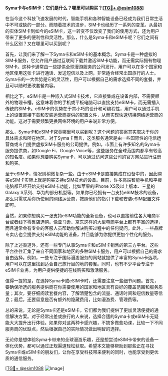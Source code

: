 **Syma卡与eSIM卡：它们是什么？哪里可以购买？[[TG💪+ @esim1088](https://t.me/s/esim1088)]**

在当今这个科技飞速发展的时代，智能手机和各种智能设备已经成为我们日常生活中不可或缺的一部分。而随着技术的进步，SIM卡也经历了一系列的变革。从最初的实体SIM卡到如今的eSIM卡，这一转变不仅改变了我们的使用方式，还为用户带来了更多的便利性和灵活性。那么，什么是Syma卡和eSIM卡呢？它们之间有什么区别？又在哪里可以买到呢？

首先，让我们来了解一下Syma卡和eSIM卡的基本概念。Syma卡是一种虚拟的SIM卡服务，它允许用户通过互联网下载并激活SIM卡功能，而无需实际拥有物理SIM卡。这种卡通常由一些提供全球漫游服务的公司发行，用户可以在多个国家和地区使用这张卡进行通话、发送短信以及上网，非常适合经常出国旅行的人士。Syma卡的一大优势是它的灵活性，用户可以根据自己的需求选择不同的套餐，并且可以随时更改套餐内容。

相比之下，eSIM卡是一种嵌入式SIM卡技术，它直接集成在设备内部，不需要额外的物理卡槽。这意味着你的手机或平板电脑可以直接支持eSIM卡，而无需插入传统的SIM卡。eSIM卡的优势在于其小巧的设计和可编程性，用户可以通过手机上的设置直接下载和安装运营商提供的配置文件，从而实现快速切换网络运营商的功能。这对于需要频繁更换网络环境的用户来说非常方便。

那么，Syma卡和eSIM卡究竟哪里可以买到呢？这个问题的答案其实取决于你的具体需求和所在地区。对于Syma卡而言，这类服务通常是由一些国际性的电信运营商或专门提供虚拟SIM卡服务的公司提供。例如，市面上有许多知名的Syma卡服务提供商，如Google Fi、Google Voice等，这些服务在全球范围内都享有较高的知名度。如果你想要购买Syma卡，可以通过访问这些公司的官方网站进行注册和购买。

至于eSIM卡，情况则稍微复杂一些。由于eSIM卡是直接集成在设备中的，因此购买eSIM卡实际上就是购买支持eSIM技术的设备。目前，许多高端智能手机和平板电脑都已经开始支持eSIM卡功能，比如苹果的iPhone XS及以上版本、三星的Galaxy S系列、华为的部分机型等。如果你已经拥有一台支持eSIM技术的设备，那么只需联系你所使用的网络运营商，按照他们的指引下载和安装eSIM配置文件即可。

当然，如果你想购买一张支持eSIM功能的全新设备，也可以直接前往各大电商平台或者线下零售店选购。像亚马逊、京东这样的大型电商平台上都有丰富的选择，而且通常会有专业的客服人员帮助你解决购买过程中的任何疑问。此外，一些品牌专卖店也会提供支持eSIM功能的设备，并且能够为你提供更加个性化的服务。

除了上述渠道外，还有一些专门从事Syma卡和eSIM卡销售的第三方平台。这些平台往往汇集了来自不同国家和地区的多种SIM卡服务，用户可以根据自己的需求自由选择。例如，一些专注于国际漫游服务的网站就提供了丰富的Syma卡选项，用户可以在这里找到适合自己旅行目的地的套餐。同时，也有不少平台专注于eSIM卡业务，为用户提供便捷的在线购买和激活服务。

值得一提的是，在选择Syma卡或eSIM卡时，还需要注意一些细节问题。首先，要确保所选的服务提供商在你需要使用的国家和地区具有良好的覆盖范围和服务质量；其次，要仔细阅读套餐内容，了解清楚包含的流量、通话时间和短信数量等信息；最后，还要留意是否有额外的隐藏费用，比如漫游费、管理费等。

总的来说，无论是Syma卡还是eSIM卡，它们都为我们提供了更加灵活便捷的通信解决方案。对于经常出差或旅行的人来说，选择合适的Syma卡或eSIM卡无疑能大大提升出行体验。如果你对这两种卡感兴趣，不妨多做些功课，比较一下不同服务商的优缺点，然后根据自己的实际情况做出明智的选择。

无论你是想体验Syma卡带来的全球漫游乐趣，还是想尝试eSIM卡带来的设备一体化优势，都可以通过正规渠道轻松获取。希望本文能够帮助到那些正在寻找Syma卡或eSIM卡的朋友们，让你在享受科技带来便利的同时，也能享受到更优质的通信服务。

[[TG💪+ @esim1088](https://t.me/s/esim1088) ![Image](https://i.postimg.cc/4NQfJmqS/Snipaste-2025-05-13-00-14-12.png)]